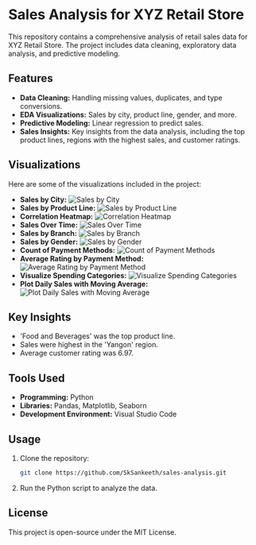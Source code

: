 # Sales Analysis for XYZ Retail Store

This repository contains a comprehensive analysis of retail sales data for XYZ Retail Store. The project includes data cleaning, exploratory data analysis, and predictive modeling.

## Features
- **Data Cleaning:** Handling missing values, duplicates, and type conversions.
- **EDA Visualizations:** Sales by city, product line, gender, and more.
- **Predictive Modeling:** Linear regression to predict sales.
- **Sales Insights:** Key insights from the data analysis, including the top product lines, regions with the highest sales, and customer ratings.
    
## Visualizations
Here are some of the visualizations included in the project:
- **Sales by City:**
  ![Sales by City](sales_by_city.png)
- **Sales by Product Line:**
  ![Sales by Product Line](sales_by_product_line.png)
- **Correlation Heatmap:**
  ![Correlation Heatmap](correlation_heatmap.png)
- **Sales Over Time:**
  ![Sales Over Time](sales_over_time.png)
- **Sales by Branch:**
  ![Sales by Branch](sales_by_branch.png)
- **Sales by Gender:**
  ![Sales by Gender](sales_by_gender.png)
- **Count of Payment Methods:**
  ![Count of Payment Methods](payment_method_distribution.png)
- **Average Rating by Payment Method:**
  ![Average Rating by Payment Method](average_rating_by_payment_method.png)
- **Visualize Spending Categories:**
  ![Visualize Spending Categories](Spender_Type_Distribution.png)
- **Plot Daily Sales with Moving Average:**
  ![Plot Daily Sales with Moving Average](daily_sales_with_moving_avg.png)

## Key Insights
- 'Food and Beverages' was the top product line.
- Sales were highest in the 'Yangon' region.
- Average customer rating was 6.97.

## Tools Used
- **Programming:** Python
- **Libraries:** Pandas, Matplotlib, Seaborn
- **Development Environment:** Visual Studio Code

## Usage
1. Clone the repository:
   ```bash
   git clone https://github.com/SkSankeeth/sales-analysis.git

2. Run the Python script to analyze the data.

## License
This project is open-source under the MIT License.
